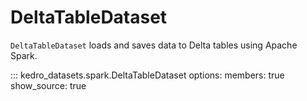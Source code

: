 # DeltaTableDataset

`DeltaTableDataset` loads and saves data to Delta tables using Apache Spark.

::: kedro_datasets.spark.DeltaTableDataset
    options:
        members: true
        show_source: true
